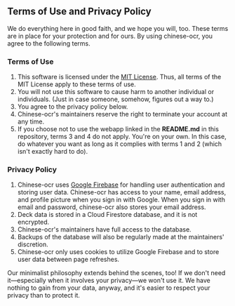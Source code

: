 ## Terms of Use and Privacy Policy
We do everything here in good faith, and we hope you will, too. These terms are in place for your protection and for ours. By using chinese-ocr, you agree to the following terms.

### Terms of Use
1. This software is licensed under the [MIT License](https://github.com/TanayB11/chinese-ocr/blob/master/terms.md). Thus, all terms of the MIT License apply to these terms of use.
2. You will not use this software to cause harm to another individual or individuals. (Just in case someone, somehow, figures out a way to.)
3. You agree to the privacy policy below.
4. Chinese-ocr's maintainers reserve the right to terminate your account at any time.
5. If you choose not to use the webapp linked in the **README.md** in this repository, terms 3 and 4 do not apply. You're on your own. In this case, do whatever you want as long as it complies with terms 1 and 2 (which isn't exactly hard to do).


### Privacy Policy
1. Chinese-ocr uses [Google Firebase](https://firebase.google.com) for handling user authentication and storing user data. Chinese-ocr has access to your name, email address, and profile picture when you sign in with Google. When you sign in with email and password, chinese-ocr also stores your email address.
2. Deck data is stored in a Cloud Firestore database, and it is not encrypted.
3. Chinese-ocr's maintainers have full access to the database.
4. Backups of the database will also be regularly made at the maintainers' discretion.
5. Chinese-ocr only uses cookies to utilize Google Firebase and to store user data between page refreshes.


Our minimalist philosophy extends behind the scenes, too! If we don't need it—especially when it involves your privacy—we won't use it. We have nothing to gain from your data, anyway, and it's easier to respect your privacy than to protect it.
